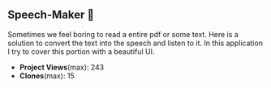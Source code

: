 ##  Speech-Maker 💬
Sometimes we feel boring to read a entire pdf or some text. Here is a solution to convert the text into the speech and listen to it.
In this application I try to cover this portion with a beautiful UI. </br>

* __Project Views__(max): 243
* __Clones__(max): 15
